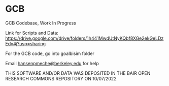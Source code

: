 # GCB
GCB Codebase, Work In Progress

Link for Scripts and Data: https://drive.google.com/drive/folders/1h441MwdUtNyKQbf8XGe2ekGeLDzEdv4j?usp=sharing

For the GCB code, go into goalbisim folder

Email hansenpmeche@berkeley.edu for help

THIS SOFTWARE AND/OR DATA WAS DEPOSITED IN THE BAIR OPEN RESEARCH COMMONS REPOSITORY ON 10/07/2022
